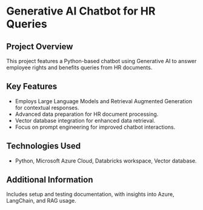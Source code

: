 # Generative AI Chatbot for HR Queries

## Project Overview
This project features a Python-based chatbot using Generative AI to answer employee rights and benefits queries from HR documents.

## Key Features
- Employs Large Language Models and Retrieval Augmented Generation for contextual responses.
- Advanced data preparation for HR document processing.
- Vector database integration for enhanced data retrieval.
- Focus on prompt engineering for improved chatbot interactions.

## Technologies Used
- Python, Microsoft Azure Cloud, Databricks workspace, Vector database.

## Additional Information
Includes setup and testing documentation, with insights into Azure, LangChain, and RAG usage.
